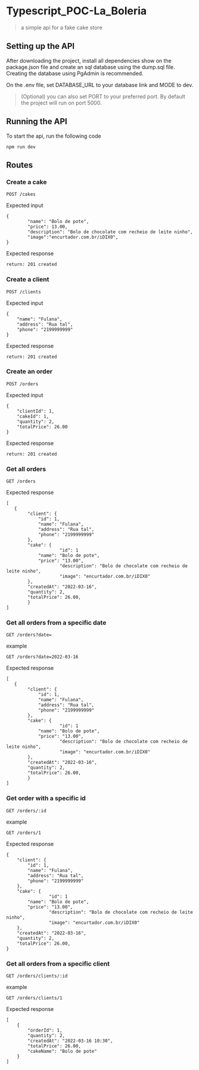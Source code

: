 # Typescript_POC-La_Boleria

> a simple api for a fake cake store

## Setting up the API

After downloading the project, install all dependencies show on the package.json file and create an sql database using the dump.sql file. Creating the database using PgAdmin is recommended.

On the .env file, set DATABASE_URL to your database link and MODE to dev.

>(Optional) you can also set PORT to your preferred port. By default the project will run on port 5000.

## Running the API

To start the api, run the following code

```
npm run dev
```

## Routes

### Create a cake

```
POST /cakes
```
Expected input

```
{
		"name": "Bolo de pote",
		"price": 13.00,
		"description": "Bolo de chocolate com recheio de leite ninho",
		"image":"encurtador.com.br/iDIX0",
}
```

Expected response

```
return: 201 created
```

### Create a client

```
POST /clients
```
Expected input

```
{
    "name": "Fulana",
    "address": "Rua tal",
    "phone": "2199999999"
}
```

Expected response

```
return: 201 created
```

### Create an order

```
POST /orders
```
Expected input

```
{
    "clientId": 1,
    "cakeId": 1,
    "quantity": 2,
    "totalPrice": 26.00
}
```

Expected response

```
return: 201 created
```

### Get all orders

```
GET /orders
```

Expected response

```
[
   {
	    "client": {
	        "id": 1,
	        "name": "Fulana",
	        "address": "Rua tal",
	        "phone": "2199999999"
	    },
	    "cake": {
					"id": 1
	        "name": "Bolo de pote",
	        "price": "13.00",
					"description": "Bolo de chocolate com recheio de leite ninho",
					"image": "encurtador.com.br/iDIX0"
	    },
	    "createdAt": "2022-03-16",
	    "quantity": 2,
	    "totalPrice": 26.00,
		}
]
```

### Get all orders from a specific date

```
GET /orders?date=
```

example

```
GET /orders?date=2022-03-16
```

Expected response

```
[
   {
	    "client": {
	        "id": 1,
	        "name": "Fulana",
	        "address": "Rua tal",
	        "phone": "2199999999"
	    },
	    "cake": {
					"id": 1
	        "name": "Bolo de pote",
	        "price": "13.00",
					"description": "Bolo de chocolate com recheio de leite ninho",
					"image": "encurtador.com.br/iDIX0"
	    },
	    "createdAt": "2022-03-16",
	    "quantity": 2,
	    "totalPrice": 26.00,
		}
]
```

### Get order with a specific id

```
GET /orders/:id
```

example

```
GET /orders/1
```

Expected response

```
{
    "client": {
        "id": 1,
        "name": "Fulana",
        "address": "Rua tal",
        "phone": "2199999999"
    },
    "cake": {
				"id": 1
        "name": "Bolo de pote",
        "price": "13.00",
				"description": "Bolo de chocolate com recheio de leite ninho",
				"image": "encurtador.com.br/iDIX0"
    },
    "createdAt": "2022-03-16",
    "quantity": 2,
    "totalPrice": 26.00,
}
```

### Get all orders from a specific client

```
GET /orders/clients/:id
```

example

```
GET /orders/clients/1
```

Expected response

```
[
    {
        "orderId": 1,
        "quantity": 2,
        "createdAt": "2022-03-16 10:30",
        "totalPrice": 26.00,
        "cakeName": "Bolo de pote"
    }
]
```

